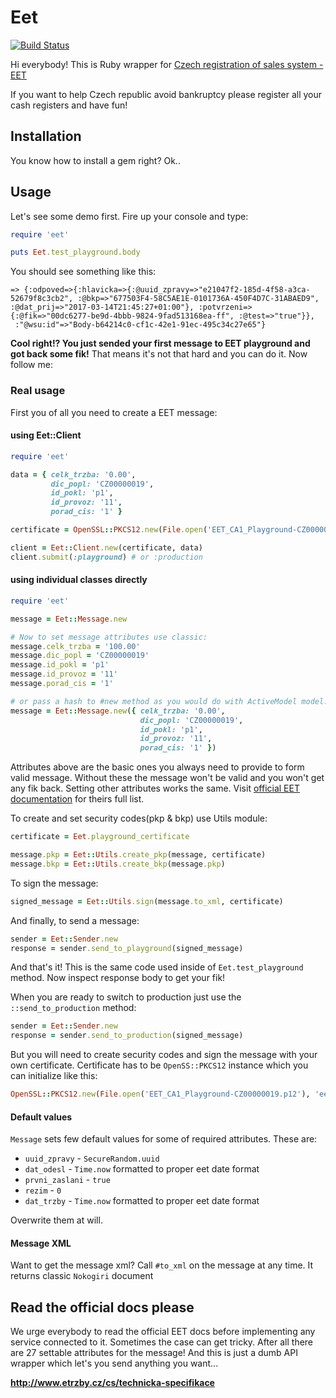 # Eet
[![Build Status](https://travis-ci.org/ucetnictvi-on-line/eet.svg?branch=master)](https://travis-ci.org/ucetnictvi-on-line/eet)

Hi everybody! This is Ruby wrapper for [Czech registration of sales system - EET](http://www.etrzby.cz/cs/index)

If you want to help Czech republic avoid bankruptcy please register all your cash registers and have fun!

## Installation

You know how to install a gem right? Ok..

## Usage

Let's see some demo first. Fire up your console and type:

```ruby
require 'eet'

puts Eet.test_playground.body
```
You should see something like this:
```shell
=> {:odpoved=>{:hlavicka=>{:@uuid_zpravy=>"e21047f2-185d-4f58-a3ca-52679f8c3cb2", :@bkp=>"677503F4-58C5AE1E-0101736A-450F4D7C-31ABAED9", :@dat_prij=>"2017-03-14T21:45:27+01:00"}, :potvrzeni=>{:@fik=>"00dc6277-be9d-4bbb-9824-9fad513168ea-ff", :@test=>"true"}},
 :"@wsu:id"=>"Body-b64214c0-cf1c-42e1-91ec-495c34c27e65"}
```

**Cool right!? You just sended your first message to EET playground and got back some fik!** That means it's not that hard and you can do it. Now follow me:

### Real usage

First you of all you need to create a EET message:

#### using Eet::Client

```ruby
require 'eet'

data = { celk_trzba: '0.00',
         dic_popl: 'CZ00000019',
         id_pokl: 'p1',
         id_provoz: '11',
         porad_cis: '1' }

certificate = OpenSSL::PKCS12.new(File.open('EET_CA1_Playground-CZ00000019.p12'), 'eet') # (substitute your path and password)

client = Eet::Client.new(certificate, data)
client.submit(:playground) # or :production
```

#### using individual classes directly

```ruby
require 'eet'

message = Eet::Message.new

# Now to set message attributes use classic:
message.celk_trzba = '100.00'
message.dic_popl = 'CZ00000019'
message.id_pokl = 'p1'
message.id_provoz = '11'
message.porad_cis = '1'

# or pass a hash to #new method as you would do with ActiveModel model:
message = Eet::Message.new({ celk_trzba: '0.00',
                             dic_popl: 'CZ00000019',
                             id_pokl: 'p1',
                             id_provoz: '11',
                             porad_cis: '1' })
```

Attributes above are the basic ones you always need to provide to form valid message. Without these the message won't be valid and you won't get any fik back. Setting other attributes works the same. Visit [official EET documentation](http://www.etrzby.cz/cs/technicka-specifikace) for theirs full list.

To create and set security codes(pkp & bkp) use Utils module:
```ruby
certificate = Eet.playground_certificate

message.pkp = Eet::Utils.create_pkp(message, certificate)
message.bkp = Eet::Utils.create_bkp(message.pkp)
```

To sign the message:
```ruby
signed_message = Eet::Utils.sign(message.to_xml, certificate)
```

And finally, to send a message:
```ruby
sender = Eet::Sender.new
response = sender.send_to_playground(signed_message)
```

And that's it! This is the same code used inside of `Eet.test_playground` method. Now inspect response body to get your fik!

When you are ready to switch to production just use the `::send_to_production` method:
```ruby
sender = Eet::Sender.new
response = sender.send_to_production(signed_message)
```
But you will need to create security codes and sign the message with your own certificate. Certificate has to be `OpenSS::PKCS12` instance which you can initialize like this:
```ruby
OpenSSL::PKCS12.new(File.open('EET_CA1_Playground-CZ00000019.p12'), 'eet') # (substitute your path and password)
```

#### Default values

`Message` sets few default values for some of required attributes. These are:

* `uuid_zpravy` - `SecureRandom.uuid`
* `dat_odesl` - `Time.now` formatted to proper eet date format
* `prvni_zaslani` - `true`
* `rezim` - `0`
* `dat_trzby` - `Time.now` formatted to proper eet date format

Overwrite them at will.

#### Message XML

Want to get the message xml? Call `#to_xml` on the message at any time. It returns classic `Nokogiri` document

## Read the official docs please

We urge everybody to read the official EET docs before implementing any service connected to it. Sometimes the case can get tricky. After all there are 27 settable attributes for the message! And this is just a dumb API wrapper which let's you send anything you want...

**http://www.etrzby.cz/cs/technicka-specifikace**

